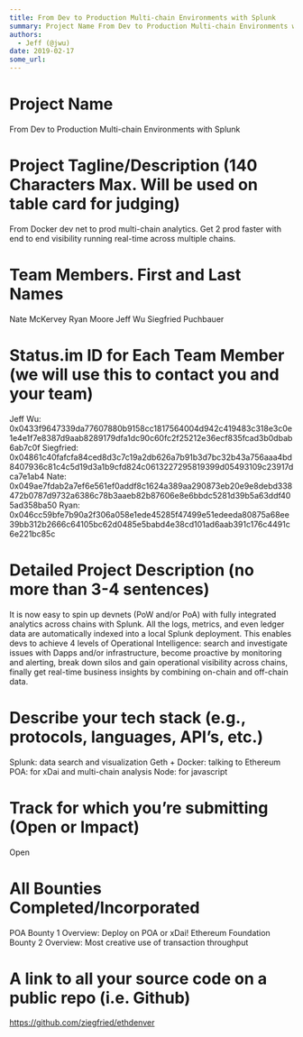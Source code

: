 ```yaml
---
title: From Dev to Production Multi-chain Environments with Splunk
summary: Project Name From Dev to Production Multi-chain Environments with Splunk Project Tagline/Description (140 Characters Max. Will be used on table card for judging) From Docker dev net to prod multi-chain analytics. Get 2 prod faster with end to end visibility running real-time across multiple chains. Team Members. First and Last Names Nate McKervey Ryan Moore Jeff Wu Siegfried Puchbauer Status.im ID for Each Team Member (we will use this to contact you and your team) Jeff Wu  0x0433f9647339da77607
authors:
  - Jeff (@jwu)
date: 2019-02-17
some_url: 
---
```


# Project Name
From Dev to Production Multi-chain Environments with Splunk

# Project Tagline/Description (140 Characters Max. Will be used on table card for judging)
From Docker dev net to prod multi-chain analytics. Get 2 prod faster with end to end visibility running real-time across multiple chains.

# Team Members. First and Last Names
Nate McKervey
Ryan Moore
Jeff Wu
Siegfried Puchbauer

# Status.im ID for Each Team Member (we will use this to contact you and your team)
 Jeff Wu: 0x0433f9647339da77607880b9158cc1817564004d942c419483c318e3c0e1e4e1f7e8387d9aab8289179dfa1dc90c60fc2f25212e36ecf835fcad3b0dbab6ab7c0f
Siegfried: 0x04861c40fafcfa84ced8d3c7c19a2db626a7b91b3d7bc32b43a756aaa4bd8407936c81c4c5d19d3a1b9cfd824c0613227295819399d05493109c23917dca7e1ab4
Nate:
0x049ae7fdab2a7ef6e561ef0addf8c1624a389aa290873eb20e9e8debd338472b0787d9732a6386c78b3aaeb82b87606e8e6bbdc5281d39b5a63ddf405ad358ba50
Ryan:
0x046cc59bfe7b90a2f306a058e1ede45285f47499e51edeeda80875a68ee39bb312b2666c64105bc62d0485e5babd4e38cd101ad6aab391c176c4491c6e221bc85c

# Detailed Project Description (no more than 3-4 sentences)
It is now easy to spin up devnets (PoW and/or PoA) with fully integrated analytics across chains with Splunk. All the logs, metrics, and even ledger data are automatically indexed into a local Splunk deployment. This enables devs to achieve  4 levels of Operational Intelligence: search and investigate issues with Dapps and/or infrastructure, become proactive by monitoring and alerting, break down silos and gain operational visibility across chains, finally get real-time business insights by combining on-chain and off-chain data.

# Describe your tech stack (e.g., protocols, languages, API’s, etc.)
Splunk: data search and visualization
Geth + Docker: talking to Ethereum
POA: for xDai and multi-chain analysis
Node: for javascript

# Track for which you’re submitting (Open or Impact)
Open

# All Bounties Completed/Incorporated
POA Bounty 1 Overview: Deploy on POA or xDai!
Ethereum Foundation Bounty 2 Overview: Most creative use of transaction throughput

# A link to all your source code on a public repo (i.e. Github)
https://github.com/ziegfried/ethdenver




